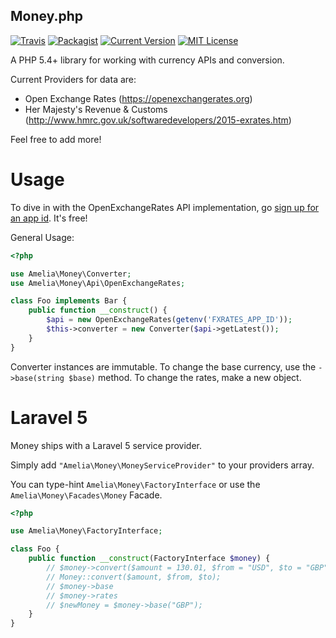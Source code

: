 Money.php
---------

[![Travis](https://img.shields.io/travis/ameliaikeda/money.svg)](https://travis-ci.org/ameliaikeda/money)
[![Packagist](https://img.shields.io/packagist/dt/amelia/money.svg)](https://packagist.org/packages/amelia/money)
[![Current Version](https://img.shields.io/packagist/v/amelia/money.svg)](https://packagist.org/packages/amelia/money)
[![MIT License](https://img.shields.io/packagist/l/amelia/money.svg)](https://packagist.org/packages/amelia/money)

A PHP 5.4+ library for working with currency APIs and conversion.

Current Providers for data are:

* Open Exchange Rates (https://openexchangerates.org)
* Her Majesty's Revenue & Customs (http://www.hmrc.gov.uk/softwaredevelopers/2015-exrates.htm)

Feel free to add more!

Usage
=====

To dive in with the OpenExchangeRates API implementation, go [sign up for an app id][oer-signup]. It's free!

General Usage:

```php
<?php

use Amelia\Money\Converter;
use Amelia\Money\Api\OpenExchangeRates;

class Foo implements Bar {
    public function __construct() {
        $api = new OpenExchangeRates(getenv('FXRATES_APP_ID'));
        $this->converter = new Converter($api->getLatest());
    }
}
```

Converter instances are immutable. To change the base currency, use the `->base(string $base)` method. To change the rates, make a new object.

# Laravel 5

Money ships with a Laravel 5 service provider.

Simply add `"Amelia\Money\MoneyServiceProvider"` to your providers array.

You can type-hint `Amelia\Money\FactoryInterface` or use the `Amelia\Money\Facades\Money` Facade.

```php
<?php

use Amelia\Money\FactoryInterface;

class Foo {
    public function __construct(FactoryInterface $money) {
        // $money->convert($amount = 130.01, $from = "USD", $to = "GBP");
        // Money::convert($amount, $from, $to);
        // $money->base
        // $money->rates
        // $newMoney = $money->base("GBP");
    }
}
```

[oer-signup]: https://openexchangerates.org/sign-up

